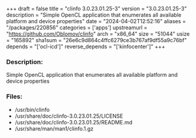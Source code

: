 +++
draft = false
title = "clinfo 3.0.23.01.25-3"
version = "3.0.23.01.25-3"
description = "Simple OpenCL application that enumerates all available platform and device properties"
date = "2024-04-02T12:52:16"
aliases = "/packages/220856"
categories = ['apps']
upstreamurl = "https://github.com/Oblomov/clinfo"
arch = "x86_64"
size = "51044"
usize = "165892"
sha1sum = "26e6c9d864c4ffc6279ce3b767af9df55a9c76bf"
depends = "['ocl-icd']"
reverse_depends = "['kinfocenter']"
+++
### Description: 
Simple OpenCL application that enumerates all available platform and device properties

### Files: 
* /usr/bin/clinfo
* /usr/share/doc/clinfo-3.0.23.01.25/LICENSE
* /usr/share/doc/clinfo-3.0.23.01.25/README.md
* /usr/share/man/man1/clinfo.1.gz
